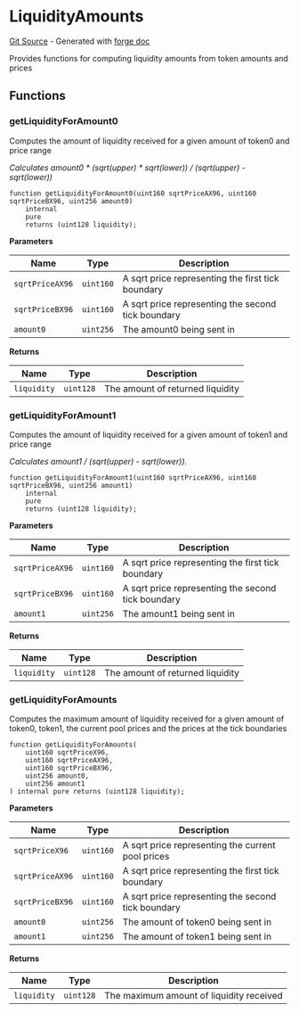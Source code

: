 # LiquidityAmounts
[Git Source](https://github.com/uniswap/v4-periphery/blob/cf451c4f55f36ea64c2007d331e3a3574225fc8b/src/libraries/LiquidityAmounts.sol) - Generated with [forge doc](https://book.getfoundry.sh/reference/forge/forge-doc)

Provides functions for computing liquidity amounts from token amounts and prices


## Functions
### getLiquidityForAmount0

Computes the amount of liquidity received for a given amount of token0 and price range

*Calculates amount0 * (sqrt(upper) * sqrt(lower)) / (sqrt(upper) - sqrt(lower))*


```solidity
function getLiquidityForAmount0(uint160 sqrtPriceAX96, uint160 sqrtPriceBX96, uint256 amount0)
    internal
    pure
    returns (uint128 liquidity);
```
**Parameters**

|Name|Type|Description|
|----|----|-----------|
|`sqrtPriceAX96`|`uint160`|A sqrt price representing the first tick boundary|
|`sqrtPriceBX96`|`uint160`|A sqrt price representing the second tick boundary|
|`amount0`|`uint256`|The amount0 being sent in|

**Returns**

|Name|Type|Description|
|----|----|-----------|
|`liquidity`|`uint128`|The amount of returned liquidity|


### getLiquidityForAmount1

Computes the amount of liquidity received for a given amount of token1 and price range

*Calculates amount1 / (sqrt(upper) - sqrt(lower)).*


```solidity
function getLiquidityForAmount1(uint160 sqrtPriceAX96, uint160 sqrtPriceBX96, uint256 amount1)
    internal
    pure
    returns (uint128 liquidity);
```
**Parameters**

|Name|Type|Description|
|----|----|-----------|
|`sqrtPriceAX96`|`uint160`|A sqrt price representing the first tick boundary|
|`sqrtPriceBX96`|`uint160`|A sqrt price representing the second tick boundary|
|`amount1`|`uint256`|The amount1 being sent in|

**Returns**

|Name|Type|Description|
|----|----|-----------|
|`liquidity`|`uint128`|The amount of returned liquidity|


### getLiquidityForAmounts

Computes the maximum amount of liquidity received for a given amount of token0, token1, the current
pool prices and the prices at the tick boundaries


```solidity
function getLiquidityForAmounts(
    uint160 sqrtPriceX96,
    uint160 sqrtPriceAX96,
    uint160 sqrtPriceBX96,
    uint256 amount0,
    uint256 amount1
) internal pure returns (uint128 liquidity);
```
**Parameters**

|Name|Type|Description|
|----|----|-----------|
|`sqrtPriceX96`|`uint160`|A sqrt price representing the current pool prices|
|`sqrtPriceAX96`|`uint160`|A sqrt price representing the first tick boundary|
|`sqrtPriceBX96`|`uint160`|A sqrt price representing the second tick boundary|
|`amount0`|`uint256`|The amount of token0 being sent in|
|`amount1`|`uint256`|The amount of token1 being sent in|

**Returns**

|Name|Type|Description|
|----|----|-----------|
|`liquidity`|`uint128`|The maximum amount of liquidity received|


